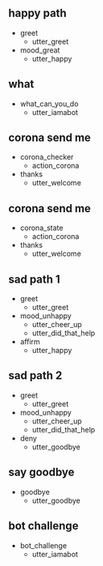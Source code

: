 ## happy path
* greet
  - utter_greet
* mood_great
  - utter_happy

## what
* what_can_you_do
  - utter_iamabot
  
## corona send me
* corona_checker
  - action_corona
* thanks
  - utter_welcome
## corona send me
* corona_state
  - action_corona
* thanks
  - utter_welcome

## sad path 1
* greet
  - utter_greet
* mood_unhappy
  - utter_cheer_up
  - utter_did_that_help
* affirm
  - utter_happy

## sad path 2
* greet
  - utter_greet
* mood_unhappy
  - utter_cheer_up
  - utter_did_that_help
* deny
  - utter_goodbye

## say goodbye
* goodbye
  - utter_goodbye

## bot challenge
* bot_challenge
  - utter_iamabot

